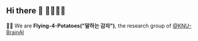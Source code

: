 ## Hi there 👋 🍟🍟🍟🍟

🙋‍♀️ We are **Flying-4-Potatoes("말하는 감자")**, the research group of [@KNU-BrainAI](https://github.com/KNU-BrainAI)

<!--

**Here are some ideas to get you started:**

🙋‍♀️ A short introduction - what is your organization all about?
🌈 Contribution guidelines - how can the community get involved?
👩‍💻 Useful resources - where can the community find your docs? Is there anything else the community should know?
🍿 Fun facts - what does your team eat for breakfast?
🧙 Remember, you can do mighty things with the power of [Markdown](https://docs.github.com/github/writing-on-github/getting-started-with-writing-and-formatting-on-github/basic-writing-and-formatting-syntax)
-->
